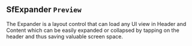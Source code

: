 ## SfExpander `Preview`

The Expander is a layout control that can load any UI view in Header and Content which can be easily expanded or collapsed by tapping on the header and thus saving valuable screen space.
